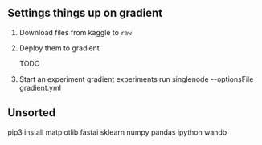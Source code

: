 ## Settings things up on gradient

1. Download files from kaggle to `raw`
2. Deploy them to gradient

   TODO

3. Start an experiment
    gradient experiments run singlenode --optionsFile gradient.yml 

## Unsorted

   pip3 install matplotlib fastai sklearn numpy pandas ipython wandb
